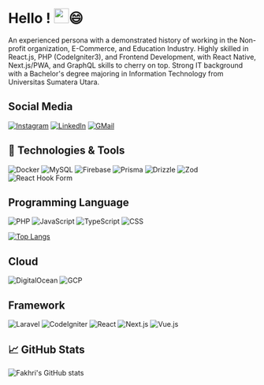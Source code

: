# Hello ! <img src="https://raw.githubusercontent.com/MartinHeinz/MartinHeinz/master/wave.gif"  width="30px">😄
An experienced persona with a demonstrated history of working in the Non-profit organization, E-Commerce, and Education Industry. Highly skilled in React.js, PHP (CodeIgniter3), and Frontend Development, with React Native, Next.js/PWA, and GraphQL skills to cherry on top. Strong IT background with a Bachelor's degree majoring in Information Technology from Universitas Sumatera Utara.

## Social Media
[![Instagram](https://img.shields.io/badge/Instagram-%23E4405F.svg?style=for-the-badge&logo=Instagram&logoColor=white)](https://instagram.com/fakhririzha)
[![LinkedIn](https://img.shields.io/badge/LinkedIn-0077B5?style=for-the-badge&logo=linkedin&logoColor=white)](https://linkedin.com/in/fakhririzha)
[![GMail](https://img.shields.io/badge/Mail-c14438?style=for-the-badge&logo=GMail&logoColor=white)](mailto:mr.fakhririzhaa@gmail.com)

## 🔧 Technologies & Tools
<!-- ![GitHub](https://img.shields.io/badge/github-20232A?style=for-the-badge&logo=github&logoColor=white) -->
<!-- ![VScode](https://img.shields.io/badge/Visual%20Studio%20Code-0078d7.svg?style=for-the-badge&logo=visual-studio-code&logoColor=white) -->
![Docker](https://img.shields.io/badge/Docker-2CA5E0?style=for-the-badge&logo=docker&logoColor=white)
![MySQL](https://img.shields.io/badge/MySQL-f7f7f7?style=for-the-badge&logo=mysql)
![Firebase](https://img.shields.io/badge/Firebase-ffffff?style=for-the-badge&logo=firebase)
![Prisma](https://img.shields.io/badge/Prisma-000000?style=for-the-badge&logo=prisma&logoColor=white)
![Drizzle](https://img.shields.io/badge/Drizzle-080808?style=for-the-badge&logo=drizzle&logoColor=c7f755)
![Zod](https://img.shields.io/badge/Zod-080808?style=for-the-badge&logo=zod)
![React Hook Form](https://img.shields.io/badge/React_Hook_Form-080808?style=for-the-badge&logo=reacthookform)

## Programming Language
![PHP](https://img.shields.io/badge/PHP-777BB4?style=for-the-badge&logo=php&logoColor=white)
![JavaScript](https://img.shields.io/badge/JavaScript-F7DF1E?style=for-the-badge&logo=javascript&logoColor=black)
![TypeScript](https://img.shields.io/badge/TypeScript-2f74c0?style=for-the-badge&logo=typescript&logoColor=white)
![CSS](https://img.shields.io/badge/CSS3-2d53e5?style=for-the-badge&logo=css3&logoColor=white)

[![Top Langs](https://github-readme-stats.vercel.app/api/top-langs/?username=fakhririzha)](https://github.com/fakhririzha)

## Cloud
![DigitalOcean](https://img.shields.io/badge/Digital_Ocean-0080FF?style=for-the-badge&logo=DigitalOcean&logoColor=white)
![GCP](https://img.shields.io/badge/Google_Cloud-ffffff?style=for-the-badge&logo=googlecloud)

## Framework
![Laravel](https://img.shields.io/badge/Laravel-FF2D20?style=for-the-badge&logo=laravel&logoColor=white)
![CodeIgniter](https://img.shields.io/badge/Codeigniter_3-EF4223?style=for-the-badge&logo=codeigniter&logoColor=white)
![React](https://img.shields.io/badge/React-20232A?style=for-the-badge&logo=react&logoColor=61DAFB)
![Next.js](https://img.shields.io/badge/Next.js-20232A?style=for-the-badge&logo=nextdotjs&logoColor=white)
![Vue.js](https://img.shields.io/badge/VueJS-f7f7f7?style=for-the-badge&logo=vuedotjs)

##  &#x1f4c8; GitHub Stats
![Fakhri's GitHub stats](https://github-readme-stats.vercel.app/api?username=fakhririzha&show_icons=true&theme=transparent&show=prs_merged)
